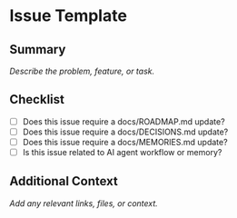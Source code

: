 # Issue Template

## Summary

_Describe the problem, feature, or task._

## Checklist
- [ ] Does this issue require a docs/ROADMAP.md update?
- [ ] Does this issue require a docs/DECISIONS.md update?
- [ ] Does this issue require a docs/MEMORIES.md update?
- [ ] Is this issue related to AI agent workflow or memory?

## Additional Context

_Add any relevant links, files, or context._
